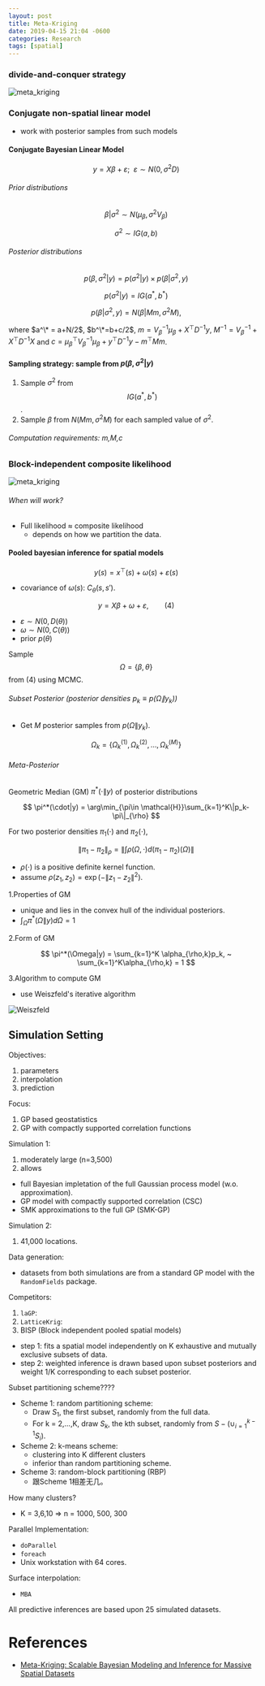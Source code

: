 ```yaml
---
layout: post
title: Meta-Kriging
date: 2019-04-15 21:04 -0600
categories: Research
tags: [spatial]
---
```


### divide-and-conquer strategy
![meta_kriging](https://ylyy93.github.io/my_blog/assets/posts/spatial/img/meta_kriging.jpeg)

### Conjugate non-spatial linear model
- work with posterior samples from such models

#### Conjugate Bayesian Linear Model

$$
y = X\beta + \varepsilon; ~~ \varepsilon \sim N(0,\sigma^2D)
$$

###### Prior distributions

$$
\beta|\sigma^2 \sim N(\mu_\beta,\sigma^2V_\beta)
$$

$$
\sigma^2 \sim IG(a,b)
$$

###### Posterior distributions

$$
p(\beta,\sigma^2|y) = p(\sigma^2|y)\times p(\beta|\sigma^2,y)
$$

$$
p(\sigma^2|y)= IG(a^*,b^*)
$$

$$
p(\beta|\sigma^2,y) = N(\beta|Mm,\sigma^2M),
$$

where $a^\* = a+N/2$, $b^\*=b+c/2$, $m=V_\beta^{-1}\mu_\beta + X^{\top} D^{-1}y$, $M^{-1}=V_\beta^{-1} + X^{\top} D^{-1}X$ and $c=\mu_\beta^{\top} V_\beta^{-1}\mu_\beta + y^{\top} D^{-1}y -m^{\top} Mm$.


#### Sampling strategy: sample from $p(\beta,\sigma^2|y)$
1. Sample $\sigma^2$ from $$IG(a^*,b^*)$$.
2. Sample $\beta$ from $N(Mm,\sigma^2M)$ for each sampled value of $\sigma^2$.

###### Computation requirements: m,M,c


### Block-independent composite likelihood
![meta_kriging](https://ylyy93.github.io/my_blog/assets/posts/spatial/img/meta_math.jpeg)

###### When will work?
- Full likelihood $\approx$ composite likelihood
    * depends on how we partition the data.

#### Pooled bayesian inference for spatial models

$$
y(s) = x^\top (s) + \omega(s) + \varepsilon(s)
$$   

- covariance of $\omega(s)$: $C_\theta(s,s')$.

$$
y = X\beta + \omega + \varepsilon, ~~~~~~~~ (4)
$$

- $\varepsilon \sim N(0,D(\theta))$
- $\omega \sim N(0,C(\theta))$
- prior $p(\theta)$

Sample $$\Omega = \{\beta,\theta \}$$ from (4) using MCMC.

###### Subset Posterior (posterior densities $p_k \equiv p(\Omega \| y_k)$)

- Get $M$ posterior samples from $p(\Omega \| y_k)$.

$$
\Omega_k = \{\Omega_k^{(1)},\Omega_k^{(2)},\ldots,\Omega_k^{(M)}\}
$$

###### Meta-Posterior
Geometric Median (GM) $\pi^*(\cdot\|y)$  of posterior distributions

$$
\pi^*(\cdot|y) = \arg\min_{\pi\in \mathcal{H}}\sum_{k=1}^K\|p_k-\pi\|_{\rho}
$$

For two posterior densities $\pi_1(\cdot)$ and $\pi_2(\cdot)$,

$$
\|\pi_1-\pi_2\|_{\rho} = \left\|\int \rho(\Omega,\cdot)d(\pi_1-\pi_2)(\Omega)\right\|
$$

- $\rho(\cdot)$ is a positive definite kernel function.
- assume $\rho(z_1,z_2) = \exp(-\|z_1-z_2\|^2)$.

1.Properties of GM
- unique and lies in the convex hull of the individual posteriors.
- $\int_{\Omega}\pi^{*}(\Omega\|y)d\Omega =1$

2.Form of GM

$$
\pi^*(\Omega|y) = \sum_{k=1}^K \alpha_{\rho,k}p_k, ~ \sum_{k=1}^K\alpha_{\rho,k} = 1
$$

3.Algorithm to compute GM
- use Weiszfeld's iterative algorithm

![Weiszfeld](https://ylyy93.github.io/my_blog/assets/posts/spatial/img/weiszfeld.jpeg)

## Simulation Setting

Objectives:
1. parameters
2. interpolation
3. prediction

Focus:
1. GP based geostatistics
2. GP with compactly supported correlation functions

Simulation 1:
1. moderately large (n=3,500)
2. allows
  - full Bayesian impletation of the full Gaussian process model (w.o. approximation).
  - GP model with compactly supported correlation (CSC)
  - SMK approximations to the full GP (SMK-GP)

Simulation 2:
1. 41,000 locations.

Data generation:
- datasets from both simulations are from a standard GP model with the `RandomFields` package.

Competitors:
1. `laGP`:
2. `LatticeKrig`:
3. BISP (Block independent pooled spatial models)
  - step 1: fits a spatial model independently on K exhaustive and mutually exclusive subsets of data.
  - step 2: weighted inference is drawn based upon subset posteriors and weight 1/K corresponding to each subset posterior.

Subset partitioning scheme????
- Scheme 1: random partitioning scheme:
  - Draw $S_1$, the first subset, randomly from the full data.
  - For k = 2,...,K, draw $S_k$, the kth subset, randomly from $S-(\cup_{i=1}^{k-1}S_i)$.
- Scheme 2: k-means scheme:
  - clustering into K different clusters
  - inferior than random partitioning scheme.
- Scheme 3: random-block partitioning (RBP)
  - 跟Scheme 1相差无几。

How many clusters?
- K = 3,6,10 => n = 1000, 500, 300


Parallel Implementation:
  - `doParallel`
  - `foreach`
  - Unix workstation with 64 cores.

Surface interpolation:
  - `MBA`

All predictive inferences are based upon 25 simulated datasets.



# References
- [Meta-Kriging: Scalable Bayesian Modeling and Inference for Massive Spatial Datasets](https://www.tandfonline.com/doi/abs/10.1080/00401706.2018.1437474?journalCode=utch20)
